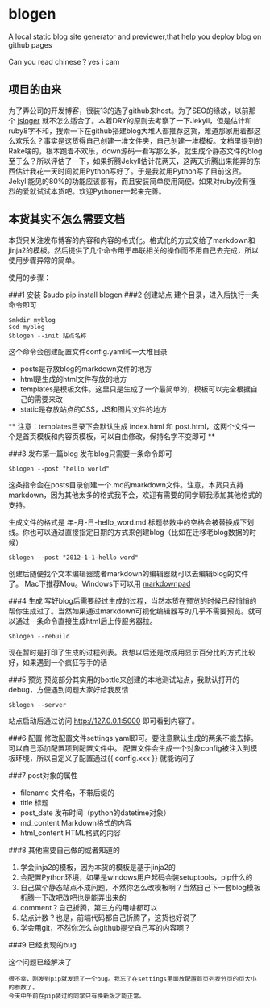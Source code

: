 blogen
======

A local static blog site generator and previewer,that help you deploy blog on github pages

Can you read chinese？yes i cam

项目的由来
-------
为了弄公司的开发博客，很装13的选了github来host。为了SEO的缘故，以前那个 [jsloger](https://github.com/ipconfiger/jsloger) 就不怎么适合了。本着DRY的原则去考察了一下Jekyll，但是估计和ruby8字不和，搜索一下在github搭建blog大堆人都推荐这货，难道那家用着都这么欢乐么？事实是这货得自己创建一堆文件夹，自己创建一堆模板。文档里提到的Rake啥的，根本跑着不欢乐，down源码一看写那么多，就生成个静态文件的blog至于么？所以评估了一下，如果折腾Jekyll估计花两天，这两天折腾出来能弄的东西估计我花一天时间就用Python写好了。于是我就用Python写了目前这货。Jekyll能见的80%的功能应该都有，而且安装简单使用简便。如果对ruby没有强烈的爱就试试本货吧。欢迎Pythoner一起来完善。

本货其实不怎么需要文档
--------
本货只关注发布博客的内容和内容的格式化。格式化的方式交给了markdown和jinja2的模板。然后提供了几个命令用于串联相关的操作而不用自己去完成，所以使用步骤异常的简单。

使用的步骤：

###1 安装 
    $sudo pip install blogen 
###2 创建站点
建个目录，进入后执行一条命令即可
    
    $mkdir myblog
    $cd myblog
    $blogen --init 站点名称
这个命令会创建配置文件config.yaml和一大堆目录

* posts是存放blog的markdown文件的地方
* html是生成的html文件存放的地方
* templates是模板文件。这里只是生成了一个最简单的，模板可以完全根据自己的需要来改
* static是存放站点的CSS，JS和图片文件的地方

** 注意：templates目录下会默认生成 index.html 和 post.html，这两个文件一个是首页模板和内容页模板，可以自由修改，保持名字不变即可 **

###3 发布第一篇blog
发布blog只需要一条命令即可

    $blogen --post "hello world"
    
这条指令会在posts目录创建一个.md的markdown文件。注意，本货只支持markdown，因为其他太多的格式我不会，欢迎有需要的同学帮我添加其他格式的支持。

生成文件的格式是  年-月-日-hello_word.md  标题参数中的空格会被替换成下划线。你也可以通过直接指定日期的方式来创建blog（比如在迁移老blog数据的时候）

    $blogen --post "2012-1-1-hello word"
    
创建后随便找个文本编辑器或者markdown的编辑器就可以去编辑blog的文件了。
Mac下推荐Mou。Windows下可以用 [markdownpad](http://markdownpad.com/)

###4 生成
写好blog后需要经过生成的过程，当然本货在预览的时候已经悄悄的帮你生成过了。当然如果通过markdown可视化编辑器写的几乎不需要预览。就可以通过一条命令直接生成html后上传服务器拉。

    $blogen --rebuild
    
现在暂时是打印了生成的过程列表。我想以后还是改成用显示百分比的方式比较好，如果遇到一个疯狂写手的话

###5 预览
预览部分其实用的bottle来创建的本地测试站点，我默认打开的debug，方便遇到问题大家好给我反馈

    $blogen --server
    
站点启动后通过访问  http://127.0.0.1:5000 即可看到内容了。

###6 配置
修改配置文件settings.yaml即可。要注意默认生成的两条不能去掉。
可以自己添加配置项到配置文件中。
配置文件会生成一个对象config被注入到模板环境，所以自定义了配置通过{{ config.xxx }} 就能访问了


###7 post对象的属性

* filename       文件名，不带后缀的
* title          标题
* post_date      发布时间（python的datetime对象）
* md_content     Markdown格式的内容
* html_content   HTML格式的内容 

###8 其他需要自己做的或者知道的

1. 学会jinja2的模板，因为本货的模板是基于jinja2的
2. 会配置Python环境，如果是windows用户起码会装setuptools，pip什么的
3. 自己做个静态站点不成问题，不然你怎么改模板啊？当然自己下一套blog模板折腾一下改吧改吧也是能弄出来的
4. comment？自己折腾，第三方的用啥都可以
5. 站点计数？也是，前端代码都自己折腾了，这货也好说了
6. 学会用git，不然你怎么向github提交自己写的内容啊？

###9 已经发现的bug

这个问题已经解决了

    很不幸，刚发到pip就发现了一个bug。我忘了在settings里面放配置首页列表分页的页大小的参数了。   
    今天中午前在pip装过的同学只有换新版才能正常。

